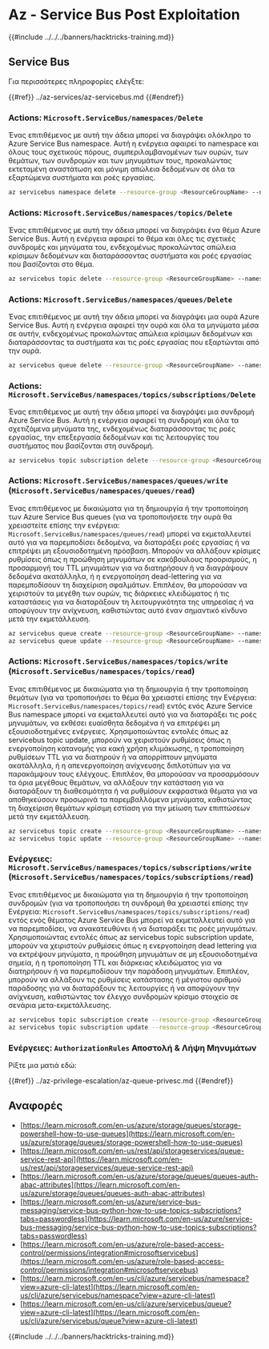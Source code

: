 # Az - Service Bus Post Exploitation

{{#include ../../../banners/hacktricks-training.md}}

## Service Bus

Για περισσότερες πληροφορίες ελέγξτε:

{{#ref}}
../az-services/az-servicebus.md
{{#endref}}

### Actions: `Microsoft.ServiceBus/namespaces/Delete`

Ένας επιτιθέμενος με αυτή την άδεια μπορεί να διαγράψει ολόκληρο το Azure Service Bus namespace. Αυτή η ενέργεια αφαιρεί το namespace και όλους τους σχετικούς πόρους, συμπεριλαμβανομένων των ουρών, των θεμάτων, των συνδρομών και των μηνυμάτων τους, προκαλώντας εκτεταμένη αναστάτωση και μόνιμη απώλεια δεδομένων σε όλα τα εξαρτώμενα συστήματα και ροές εργασίας.
```bash
az servicebus namespace delete --resource-group <ResourceGroupName> --name <NamespaceName>
```
### Actions: `Microsoft.ServiceBus/namespaces/topics/Delete`

Ένας επιτιθέμενος με αυτή την άδεια μπορεί να διαγράψει ένα θέμα Azure Service Bus. Αυτή η ενέργεια αφαιρεί το θέμα και όλες τις σχετικές συνδρομές και μηνύματα του, ενδεχομένως προκαλώντας απώλεια κρίσιμων δεδομένων και διαταράσσοντας συστήματα και ροές εργασίας που βασίζονται στο θέμα.
```bash
az servicebus topic delete --resource-group <ResourceGroupName> --namespace-name <NamespaceName> --name <TopicName>
```
### Actions: `Microsoft.ServiceBus/namespaces/queues/Delete`

Ένας επιτιθέμενος με αυτή την άδεια μπορεί να διαγράψει μια ουρά Azure Service Bus. Αυτή η ενέργεια αφαιρεί την ουρά και όλα τα μηνύματα μέσα σε αυτήν, ενδεχομένως προκαλώντας απώλεια κρίσιμων δεδομένων και διαταράσσοντας τα συστήματα και τις ροές εργασίας που εξαρτώνται από την ουρά.
```bash
az servicebus queue delete --resource-group <ResourceGroupName> --namespace-name <NamespaceName> --name <QueueName>
```
### Actions: `Microsoft.ServiceBus/namespaces/topics/subscriptions/Delete`

Ένας επιτιθέμενος με αυτή την άδεια μπορεί να διαγράψει μια συνδρομή Azure Service Bus. Αυτή η ενέργεια αφαιρεί τη συνδρομή και όλα τα σχετιζόμενα μηνύματα της, ενδεχομένως διαταράσσοντας τις ροές εργασίας, την επεξεργασία δεδομένων και τις λειτουργίες του συστήματος που βασίζονται στη συνδρομή.
```bash
az servicebus topic subscription delete --resource-group <ResourceGroupName> --namespace-name <NamespaceName> --topic-name <TopicName> --name <SubscriptionName>
```
### Actions: `Microsoft.ServiceBus/namespaces/queues/write` (`Microsoft.ServiceBus/namespaces/queues/read`)

Ένας επιτιθέμενος με δικαιώματα για τη δημιουργία ή την τροποποίηση των Azure Service Bus queues (για να τροποποιήσετε την ουρά θα χρειαστείτε επίσης την ενέργεια: `Microsoft.ServiceBus/namespaces/queues/read`) μπορεί να εκμεταλλευτεί αυτό για να παρεμποδίσει δεδομένα, να διαταράξει ροές εργασίας ή να επιτρέψει μη εξουσιοδοτημένη πρόσβαση. Μπορούν να αλλάξουν κρίσιμες ρυθμίσεις όπως η προώθηση μηνυμάτων σε κακόβουλους προορισμούς, η προσαρμογή του TTL μηνυμάτων για να διατηρήσουν ή να διαγράψουν δεδομένα ακατάλληλα, ή η ενεργοποίηση dead-lettering για να παρεμποδίσουν τη διαχείριση σφαλμάτων. Επιπλέον, θα μπορούσαν να χειριστούν τα μεγέθη των ουρών, τις διάρκειες κλειδώματος ή τις καταστάσεις για να διαταράξουν τη λειτουργικότητα της υπηρεσίας ή να αποφύγουν την ανίχνευση, καθιστώντας αυτό έναν σημαντικό κίνδυνο μετά την εκμετάλλευση.
```bash
az servicebus queue create --resource-group <ResourceGroupName> --namespace-name <NamespaceName> --name <QueueName>
az servicebus queue update --resource-group <ResourceGroupName> --namespace-name <NamespaceName> --name <QueueName>
```
### Actions: `Microsoft.ServiceBus/namespaces/topics/write` (`Microsoft.ServiceBus/namespaces/topics/read`)

Ένας επιτιθέμενος με δικαιώματα για τη δημιουργία ή την τροποποίηση θεμάτων (για να τροποποιήσει το θέμα θα χρειαστεί επίσης την Ενέργεια: `Microsoft.ServiceBus/namespaces/topics/read`) εντός ενός Azure Service Bus namespace μπορεί να εκμεταλλευτεί αυτό για να διαταράξει τις ροές μηνυμάτων, να εκθέσει ευαίσθητα δεδομένα ή να επιτρέψει μη εξουσιοδοτημένες ενέργειες. Χρησιμοποιώντας εντολές όπως az servicebus topic update, μπορούν να χειριστούν ρυθμίσεις όπως η ενεργοποίηση κατανομής για κακή χρήση κλιμάκωσης, η τροποποίηση ρυθμίσεων TTL για να διατηρούν ή να απορρίπτουν μηνύματα ακατάλληλα, ή η απενεργοποίηση ανίχνευσης διπλοτύπων για να παρακάμψουν τους ελέγχους. Επιπλέον, θα μπορούσαν να προσαρμόσουν τα όρια μεγέθους θεμάτων, να αλλάξουν την κατάσταση για να διαταράξουν τη διαθεσιμότητα ή να ρυθμίσουν εκφραστικά θέματα για να αποθηκεύσουν προσωρινά τα παρεμβαλλόμενα μηνύματα, καθιστώντας τη διαχείριση θεμάτων κρίσιμη εστίαση για την μείωση των επιπτώσεων μετά την εκμετάλλευση.
```bash
az servicebus topic create --resource-group <ResourceGroupName> --namespace-name <NamespaceName> --name <TopicName>
az servicebus topic update --resource-group <ResourceGroupName> --namespace-name <NamespaceName> --name <TopicName>
```
### Ενέργειες: `Microsoft.ServiceBus/namespaces/topics/subscriptions/write` (`Microsoft.ServiceBus/namespaces/topics/subscriptions/read`)

Ένας επιτιθέμενος με δικαιώματα για τη δημιουργία ή την τροποποίηση συνδρομών (για να τροποποιήσει τη συνδρομή θα χρειαστεί επίσης την Ενέργεια: `Microsoft.ServiceBus/namespaces/topics/subscriptions/read`) εντός ενός θέματος Azure Service Bus μπορεί να εκμεταλλευτεί αυτό για να παρεμποδίσει, να ανακατευθύνει ή να διαταράξει τις ροές μηνυμάτων. Χρησιμοποιώντας εντολές όπως az servicebus topic subscription update, μπορούν να χειριστούν ρυθμίσεις όπως η ενεργοποίηση dead lettering για να εκτρέψουν μηνύματα, η προώθηση μηνυμάτων σε μη εξουσιοδοτημένα σημεία, ή η τροποποίηση TTL και διάρκειας κλειδώματος για να διατηρήσουν ή να παρεμποδίσουν την παράδοση μηνυμάτων. Επιπλέον, μπορούν να αλλάξουν τις ρυθμίσεις κατάστασης ή μέγιστου αριθμού παράδοσης για να διαταράξουν τις λειτουργίες ή να αποφύγουν την ανίχνευση, καθιστώντας τον έλεγχο συνδρομών κρίσιμο στοιχείο σε σενάρια μετα-εκμετάλλευσης.
```bash
az servicebus topic subscription create --resource-group <ResourceGroupName> --namespace-name <NamespaceName> --topic-name <TopicName> --name <SubscriptionName>
az servicebus topic subscription update --resource-group <ResourceGroupName> --namespace-name <NamespaceName> --topic-name <TopicName> --name <SubscriptionName>
```
### Ενέργειες: `AuthorizationRules` Αποστολή & Λήψη Μηνυμάτων

Ρίξτε μια ματιά εδώ:

{{#ref}}
../az-privilege-escalation/az-queue-privesc.md
{{#endref}}

## Αναφορές

- [https://learn.microsoft.com/en-us/azure/storage/queues/storage-powershell-how-to-use-queues](https://learn.microsoft.com/en-us/azure/storage/queues/storage-powershell-how-to-use-queues)
- [https://learn.microsoft.com/en-us/rest/api/storageservices/queue-service-rest-api](https://learn.microsoft.com/en-us/rest/api/storageservices/queue-service-rest-api)
- [https://learn.microsoft.com/en-us/azure/storage/queues/queues-auth-abac-attributes](https://learn.microsoft.com/en-us/azure/storage/queues/queues-auth-abac-attributes)
- [https://learn.microsoft.com/en-us/azure/service-bus-messaging/service-bus-python-how-to-use-topics-subscriptions?tabs=passwordless](https://learn.microsoft.com/en-us/azure/service-bus-messaging/service-bus-python-how-to-use-topics-subscriptions?tabs=passwordless)
- [https://learn.microsoft.com/en-us/azure/role-based-access-control/permissions/integration#microsoftservicebus](https://learn.microsoft.com/en-us/azure/role-based-access-control/permissions/integration#microsoftservicebus)
- [https://learn.microsoft.com/en-us/cli/azure/servicebus/namespace?view=azure-cli-latest](https://learn.microsoft.com/en-us/cli/azure/servicebus/namespace?view=azure-cli-latest)
- [https://learn.microsoft.com/en-us/cli/azure/servicebus/queue?view=azure-cli-latest](https://learn.microsoft.com/en-us/cli/azure/servicebus/queue?view=azure-cli-latest)

{{#include ../../../banners/hacktricks-training.md}}

